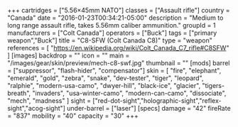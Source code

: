 +++
cartridges = ["5.56×45mm NATO"]
classes = ["Assault rifle"]
country = "Canada"
date = "2016-01-23T00:34:21-05:00"
description = "Medium to long range assault rifle, takes 5.56mm caliber ammunition."
groupId = 1
manufacturers = ["Colt Canada"]
operators = ["Buck"]
tags = ["primary weapon","Buck"]
title = "C8-SFW (Colt Canada C8)"
type = "weapon"
references = [
  "https://en.wikipedia.org/wiki/Colt_Canada_C7_rifle#C8SFW"
]
[images]
  backdrop = ""
  icon = ""
  main = "/images/gear/skin/preview/mech-c8-swf.jpg"
  thumbnail = ""
[mods]
  barrel = ["suppressor", "flash-hider", "compensator"]
  skin = [
    "fire",
    "elephant",
    "emerald",
    "gold",
    "zebra",
    "snake",
    "dev-tester",
    "tiger",
    "leopard",
    "ralphie",
    "modern-usa-camo",
    "dwyer-hill",
    "black-ice",
    "glacier",
    "tigers-breath",
    "invaders",
    "usa-winter-camo",
    "modern-can-camo",
    "dissociate",
    "mech",
    "madness"
  ]
  sight = ["red-dot-sight","holographic-sight","reflex-sight","acog-sight"]
  under-barrel = ["laser"]
[specs]
  damage = "42"
  fireRate = "837"
  mobility = "40"
  capacity = "30"
+++
